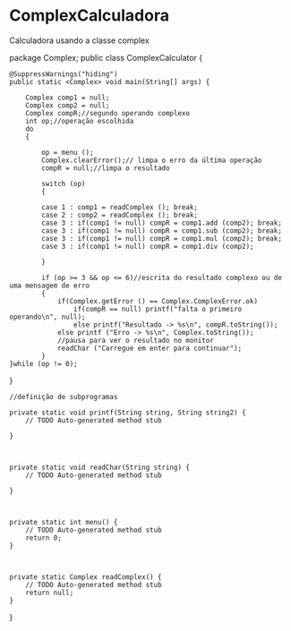 # ComplexCalculadora
Calculadora usando a classe complex

package Complex;
public class ComplexCalculator {

	@SuppressWarnings("hiding")
	public static <Complex> void main(String[] args) {
		
		Complex comp1 = null;
		Complex comp2 = null;
		Complex compR;//segundo operando complexo
		int op;//operação escolhida
		do
		{
			
			op = menu ();
			Complex.clearError();// limpa o erro da última operação
			compR = null;//limpa o resultado
			
			switch (op)
			{
			
			case 1 : comp1 = readComplex (); break;
			case 2 : comp2 = readComplex (); break;
			case 3 : if(comp1 != null) compR = comp1.add (comp2); break;
			case 3 : if(comp1 != null) compR = comp1.sub (comp2); break;
			case 3 : if(comp1 != null) compR = comp1.mul (comp2); break;
			case 3 : if(comp1 != null) compR = comp1.div (comp2); 
			
			}
			
			if (op >= 3 && op <= 6)//escrita do resultado complexo ou de uma mensagem de erro
			{
				if(Complex.getError () == Complex.ComplexError.ok)
					if(compR == null) printf("falta o primeiro operando\n", null);
					else printf("Resultado -> %s\n", compR.toString());
				else printf ("Erro -> %s\n", Complex.toString());
				//pausa para ver o resultado no monitor
				readChar ("Carregue em enter para continuar");
			}
	}while (op != 0);

}

	//definição de subprogramas

	private static void printf(String string, String string2) {
		// TODO Auto-generated method stub
		
	}



	private static void readChar(String string) {
		// TODO Auto-generated method stub
		
	}



	private static int menu() {
		// TODO Auto-generated method stub
		return 0;
	}



	private static Complex readComplex() {
		// TODO Auto-generated method stub
		return null;
	}

}
